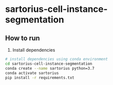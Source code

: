 # sartorius-cell-instance-segmentation

## How to run

1. Install dependencies

```bash
# install dependencies using conda environment  
cd sartorius-cell-instance-segmentation
conda create --name sartorius python=3.7
conda activate sartorius
pip install -r requirements.txt
 ```   